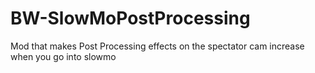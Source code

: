 # BW-SlowMoPostProcessing
Mod that makes Post Processing effects on the spectator cam increase when you go into slowmo
